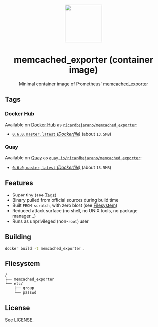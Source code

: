 <p align="center"><img src="https://emojipedia-us.s3.dualstack.us-west-1.amazonaws.com/thumbs/320/apple/198/fire-extinguisher_1f9ef.png" width="120px"></p>
<h1 align="center">memcached_exporter (container image)</h1>
<p align="center">Minimal container image of Prometheus' <a href="https://github.com/prometheus/memcached_exporter">memcached_exporter</a></p>


## Tags

### Docker Hub

Available on [Docker Hub](https://hub.docker.com) as [`ricardbejarano/memcached_exporter`](https://hub.docker.com/r/ricardbejarano/memcached_exporter):

- [`0.6.0`, `master`, `latest` *(Dockerfile)*](https://github.com/ricardbejarano/memcached_exporter/blob/master/Dockerfile) (about `13.5MB`)

### Quay

Available on [Quay](https://quay.io) as [`quay.io/ricardbejarano/memcached_exporter`](https://quay.io/repository/ricardbejarano/memcached_exporter):

- [`0.6.0`, `master`, `latest` *(Dockerfile)*](https://github.com/ricardbejarano/memcached_exporter/blob/master/Dockerfile) (about `13.5MB`)


## Features

* Super tiny (see [Tags](#tags))
* Binary pulled from official sources during build time
* Built `FROM scratch`, with zero bloat (see [Filesystem](#filesystem))
* Reduced attack surface (no shell, no UNIX tools, no package manager...)
* Runs as unprivileged (non-`root`) user


## Building

```bash
docker build -t memcached_exporter .
```


## Filesystem

```
/
├── memcached_exporter
└── etc/
    ├── group
    └── passwd
```


## License

See [LICENSE](https://github.com/ricardbejarano/memcached_exporter/blob/master/LICENSE).
